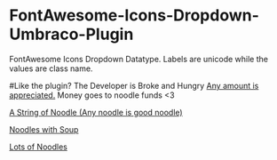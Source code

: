 # FontAwesome-Icons-Dropdown-Umbraco-Plugin
FontAwesome Icons Dropdown Datatype. Labels are unicode while the values are class name.

#Like the plugin? The Developer is Broke and Hungry
[Any amount is appreciated.](https://paypal.me/chrispascual/)
Money goes to noodle funds <3 

[A String of Noodle (Any noodle is good noodle)](https://paypal.me/chrispascual/1)


[Noodles with Soup](https://paypal.me/chrispascual/5)


[Lots of Noodles](https://paypal.me/chrispascual/10)
